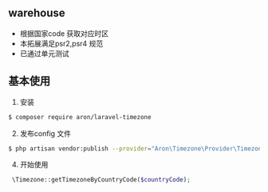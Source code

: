 ## warehouse

- 根据国家code 获取对应时区
- 本拓展满足psr2,psr4 规范
- 已通过单元测试

## 基本使用
1. 安装
```bash
$ composer require aron/laravel-timezone
```

2. 发布config 文件
```bash
$ php artisan vendor:publish --provider="Aron\Timezone\Provider\TimezoneServiceProvider"
```

4. 开始使用
```php
 \Timezone::getTimezoneByCountryCode($countryCode);
```
